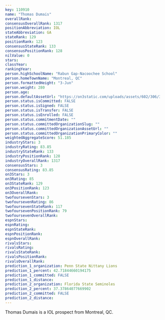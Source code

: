 ```yaml
---
key: 110910
name: "Thomas Dumais"
overallRank: 
consensusOverallRank: 1317
positionAbbreviation: IOL
stateAbbreviation: GA
stateRank: 129
positionRank: 123
consensusStateRank: 133
consensusPositionRank: 128
nilValue: 0
stars: 
classYear: 
rankingYear: 
person.highSchoolName: "Rabun Gap-Nacoochee School"
person.homeTownName: "Montreal, QC"
person.formattedHeight: "3-Jun"
person.weight: 280
person.age: 
person.defaultAssetUrl: "https://on3static.com/uploads/assets/602/306/306602.png"
person.status.isCommitted: FALSE
person.status.isSigned: FALSE
person.status.isTransfer: FALSE
person.status.isEnrolled: FALSE
person.status.commitmentDate: ""
person.status.committedOrganizationSlug: ""
person.status.committedOrganizationAssetUrl: ""
person.status.committedOrganizationPrimaryColor: ""
weightedAggregateScore: 51.185
industryStars: 3
industryRating: 83.85
industryStateRank: 133
industryPositionRank: 128
industryOverallRank: 1317
consensusStars: 3
consensusRating: 83.85
on3Stars: 3
on3Rating: 85
on3StateRank: 129
on3PositionRank: 123
on3OverallRank: 
twofoursevenStars: 3
twofoursevenRating: 86
twofoursevenStateRank: 117
twofoursevenPositionRank: 79
twofoursevenOverallRank: 
espnStars: 
espnRating: 
espnStateRank: 
espnPositionRank: 
espnOverallRank: 
rivalsStars: 
rivalsRating: 
rivalsStateRank: 
rivalsPositionRank: 
rivalsOverallRank: 
prediction_1_organization: Penn State Nittany Lions
prediction_1_percent: 42.71844660194175
prediction_1_committed: FALSE
prediction_1_distance: 
prediction_2_organization: Florida State Seminoles
prediction_2_percent: 37.37864077669902
prediction_2_committed: FALSE
prediction_2_distance: 
---
```

Thomas Dumais is a IOL prospect from Montreal, QC.